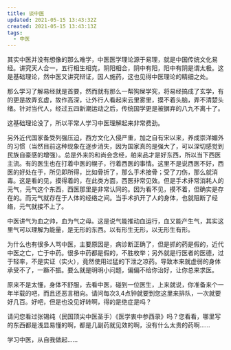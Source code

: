 ```yaml
---
title: 谈中医
updated: 2021-05-15 13:43:32Z
created: 2021-05-15 13:43:13Z
tags:
  - 中医
---
```


其实中医并没有想像的那么难学，中医医学理论源于易理，就是中国传统文化易经。讲究天人合一，五行相生相克，阴阳相合，阴中有阳，阳中有阴是谓太极。这是基础理论，然中医又讲究辩证，因人施药，这也见得中医理论的精细之处。

那么学习了解易经就是首要，然而就有那么一帮狗屎学究，将易经搞成了玄学，有的更是故弄玄虚，故作高深，让外行人看起来云里雾里，摸不着头脑，弄不清楚头绪。针对当代人，经过五四新潮运动之后，传统国学更是被摒弃的八九不离十了。

这基础理论没了，所以平常人学习中医理解起来非常费劲。

另外近代国家备受列强压迫，西方文化入侵严重，加之自有宋以来，养成崇洋媚外的习惯（当然目前这种现象在逐步消失，因为国家真的是强大了，可以深切感觉到民族自豪感的增强）。总是外来的和尚会念经，舶来品才是好东西，所以当下西医主流。有的医生也在打着中医的幌子，行着西医的事情。这里不是说西医不好，西医的好处在于，所见即所得，比如骨折了，那么手术接骨；受了刀伤，那么就消毒。这是看的见，摸得着的，在此类方面，西医非常见效。但是手术非常消耗人的元气，元气这个东西，西医那里是非常认同的。因为看不见，摸不着，但确实是存在的。而元气就存在于人体的经络之间。当手术扒开了人的身体，也就阻断了经络，元气就接不上了。 

中医讲气为血之帅，血为气之母。这是说气能推动血运行，血又能产生气，其实这里气可以理解为能量，是无形的东西。以有形生无形，以无形生有形。

为什么也有很多人骂中医，主要原因是，病诊断正确了，但是抓的药是假的，近代中医之亡，亡于中药。很多中药都是假的，不胜枚举；另外就是行医者的医德，过于轻率，不是实证（实火），竟然使用过猛的下泄之凉药。导致本来就虚弱的身体承受不了，一蹶不振。要么就是明明小问题，偏偏不给你治好，让你总来求医。

原来不是太懂，身体不舒服，去看中医，碰到一位医生，上来就说，你准备来个一年半载的吧，而且还恶言相向。请问每次3,4点钟就要到您这里来排队，一次就要好几百。好吧，但是也没见好转啊，得的是绝症是吗？

请问您看过张锡纯（民国顶尖中医圣手）《医学衷中参西录》吗？您看看，哪里写的东西都是浅显易懂的啊，都是几副药就见效的啊，没有什么太贵的药啊……

学习中医，从自我做起……



